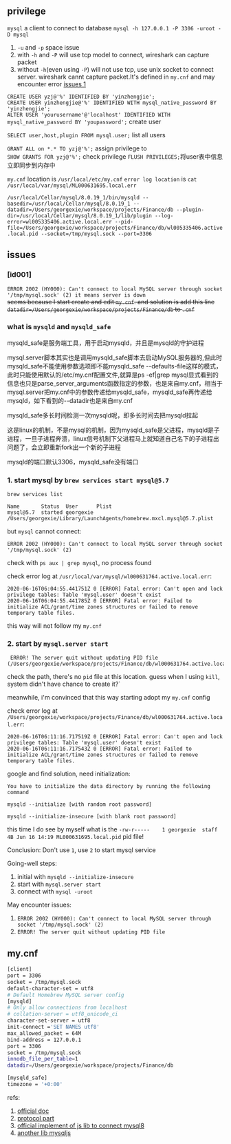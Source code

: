 ## privilege

`mysql` a client to connect to database
`mysql -h 127.0.0.1 -P 3306 -uroot -D mysql`
1. `-u` and `-p` space issue
2. with `-h` and `-P` will use tcp model to connect, wireshark can capture packet
3. without `-h`(even using `-P`) will not use tcp, use unix socket to connect server. wireshark cannt capture packet.It's defined in `my.cnf` and may encounter error [issues 1]([id001])

`CREATE USER yzj@'%' IDENTIFIED BY 'yinzhengjie';`    
`CREATE USER yinzhengjie@'%' IDENTIFIED WITH mysql_native_password BY 'yinzhengjie';`  
`ALTER USER 'yourusername'@'localhost' IDENTIFIED WITH mysql_native_password BY 'youpassword';`
create user


`SELECT user,host,plugin FROM mysql.user;` list all users  

`GRANT ALL on *.* TO yzj@'%';` assign privilege to  
`SHOW GRANTS FOR yzj@'%';` check privilege 
`FLUSH PRIVILEGES;`将user表中信息立即同步到内存中

`my.cnf` location is `/usr/local/etc/my.cnf`
`error log location` is `cat /usr/local/var/mysql/ML000631695.local.err`

`/usr/local/Cellar/mysql/8.0.19_1/bin/mysqld --basedir=/usr/local/Cellar/mysql/8.0.19_1 --datadir=/Users/georgexie/workspace/projects/Finance/db --plugin-dir=/usr/local/Cellar/mysql/8.0.19_1/lib/plugin --log-error=wl005335406.active.local.err --pid-file=/Users/georgexie/workspace/projects/Finance/db/wl005335406.active.local.pid --socket=/tmp/mysql.sock --port=3306`

## issues
### [id001]
`ERROR 2002 (HY000): Can't connect to local MySQL server through socket '/tmp/mysql.sock' (2)
it means server is down`  
~~seems because I start create and edit `my.cnf`. and solution is add this line 
`datadir=/Users/georgexie/workspace/projects/Finance/db` to `.cnf`~~

### what is `mysqld` and `mysqld_safe`
mysqld_safe是服务端工具，用于启动mysqld，并且是mysqld的守护进程

mysql.server脚本其实也是调用mysqld_safe脚本去启动MySQL服务器的,但此时mysqld_safe不能使用参数选项即不能mysqld_safe --defaults-file这样的模式，此时只能使用默认的/etc/my.cnf配置文件,就算是ps -ef|grep mysql显式看到的信息也只是parse_server_arguments函数指定的参数，也是来自my.cnf，相当于mysql.server把my.cnf中的参数传递给mysqld_safe，mysqld_safe再传递给mysqld，如下看到的--datadir也是来自my.cnf

mysqld_safe多长时间检测一次mysqld呢，即多长时间去把mysqld拉起

这是linux的机制，不是mysql的机制，因为mysqld_safe是父进程，mysqld是子进程，一旦子进程奔溃，linux信号机制下父进程马上就知道自己名下的子进程出问题了，会立即重新fork出一个新的子进程

mysqld的端口默认3306，mysqld_safe没有端口

### 1. start mysql by `brew services start mysql@5.7`
`brew services list`

```
Name       Status  User      Plist
mysql@5.7  started georgexie /Users/georgexie/Library/LaunchAgents/homebrew.mxcl.mysql@5.7.plist
```
but `mysql` cannot connect:

`ERROR 2002 (HY000): Can't connect to local MySQL server through socket '/tmp/mysql.sock' (2)`

check with `ps aux | grep mysql`, no process found

check error log at `/usr/local/var/mysql/wl000631764.active.local.err`:
```
2020-06-16T06:04:55.441751Z 0 [ERROR] Fatal error: Can't open and lock privilege tables: Table 'mysql.user' doesn't exist
2020-06-16T06:04:55.441785Z 0 [ERROR] Fatal error: Failed to initialize ACL/grant/time zones structures or failed to remove temporary table files.

```

this way will not follow my `my.cnf`

### 2. start by `mysql.server start`

```
 ERROR! The server quit without updating PID file (/Users/georgexie/workspace/projects/Finance/db/wl000631764.active.local.pid).
 ```
check the path, there's no `pid` file at this location. guess when I using `kill`, system didn't have chance to create it?`

meanwhile, i'm convinced that this way starting adopt my `my.cnf` config

check error log at `/Users/georgexie/workspace/projects/Finance/db/wl000631764.active.local.err`:

```
2020-06-16T06:11:16.717519Z 0 [ERROR] Fatal error: Can't open and lock privilege tables: Table 'mysql.user' doesn't exist
2020-06-16T06:11:16.717543Z 0 [ERROR] Fatal error: Failed to initialize ACL/grant/time zones structures or failed to remove temporary table files.
```

google and find solution, need initialization:

```shell
You have to initialize the data directory by running the following command

mysqld --initialize [with random root password]

mysqld --initialize-insecure [with blank root password]
```

this time I do see by myself what is the `-rw-r-----    1 georgexie  staff     4B Jun 16 14:19 ML000631695.local.pid` pid file!

Conclusion: 
Don't use `1`, use `2` to start mysql service

Going-well steps:
1. initial with `mysqld --initialize-insecure`
2. start with `mysql.server start`
3. connect with `mysql -uroot`

May encounter issues:
1. `ERROR 2002 (HY000): Can't connect to local MySQL server through socket '/tmp/mysql.sock' (2) `
2. `ERROR! The server quit without updating PID file`

## my.cnf
```bash
[client]
port = 3306
socket = /tmp/mysql.sock
default-character-set = utf8
# Default Homebrew MySQL server config
[mysqld]
# Only allow connections from localhost
# collation-server = utf8_unicode_ci
character-set-server = utf8
init-connect ='SET NAMES utf8'
max_allowed_packet = 64M
bind-address = 127.0.0.1
port = 3306
socket = /tmp/mysql.sock
innodb_file_per_table=1
datadir=/Users/georgexie/workspace/projects/Finance/db

[mysqld_safe]
timezone = '+0:00'
```

refs: 
1. [official doc](https://dev.mysql.com/doc/refman/8.0/en/caching-sha2-pluggable-authentication.html)
2. [protocol part](https://dev.mysql.com/doc/dev/mysql-server/8.0.12/page_protocol_basics.html)
3. [official implement of js lib to connect mysql8](https://dev.mysql.com/doc/dev/connector-nodejs/8.0/)
4. [another lib mysqljs](https://github.com/mysqljs/mysql/pull/2233/files?file-filters%5B%5D=.js&file-filters%5B%5D=.key&file-filters%5B%5D=.md)
